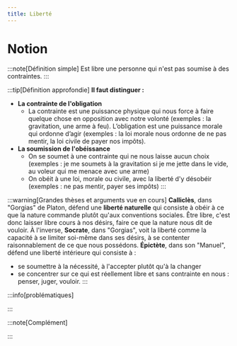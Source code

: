 ```yaml
---
title: Liberté
---
```


# Notion

:::note[Définition simple]
Est libre une personne qui n'est pas soumise à des contraintes. 
:::

:::tip[Définition approfondie]
**Il faut distinguer :**
- **La contrainte de l'obligation**
  - La contrainte est une puissance physique qui nous force à faire quelque chose en opposition avec notre volonté (exemples : la gravitation, une arme à feu). L’obligation est une puissance morale qui ordonne d’agir (exemples : la loi morale nous ordonne de ne pas mentir, la loi civile de payer nos impôts).
- **La soumission de l'obéissance**
  - On se soumet à une contrainte qui ne nous laisse aucun choix (exemples : je me soumets à la gravitation si je me jette dans le vide, au voleur qui me menace avec une arme)
  - On obéit à une loi, morale ou civile, avec la liberté d'y désobéir (exemples : ne pas mentir, payer ses impôts)
:::

:::warning[Grandes thèses et arguments vue en cours]
**Calliclès**, dans "Gorgias" de Platon, défend une **liberté naturelle** qui consiste à obéir à ce que la nature commande plutôt qu'aux conventions sociales. Être libre, c'est donc laisser libre cours à nos désirs, faire ce que la nature nous dit de vouloir.
À l'inverse, **Socrate**, dans "Gorgias", voit la liberté comme la capacité à se limiter soi-même dans ses désirs, à se contenter raisonnablement de ce que nous possédons.
**Épictète**, dans son "Manuel", défend une liberté intérieure qui consiste à : 
- se soumettre à la nécessité, à l'accepter plutôt qu'à la changer
- se concentrer sur ce qui est réellement libre et sans contrainte en nous : penser, juger, vouloir.
:::

:::info[problématiques]

:::

:::note[Complément]

:::